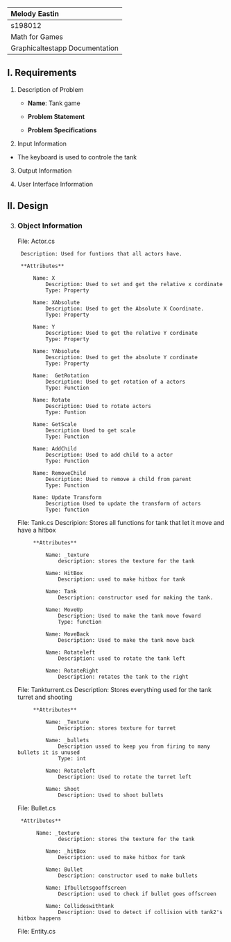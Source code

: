 | Melody Eastin |
| :---
| s198012 |
|Math for Games |
| Graphicaltestapp Documentation|

## I. Requirements

1. Description of Problem

    - **Name**: Tank game

    - **Problem Statement** 

    - **Problem Specifications** 

2. Input Information

- The keyboard is used to controle the tank

3. Output Information

4. User Interface Information


## II. Design

3. ### Object Information

    File: Actor.cs

        Description: Used for funtions that all actors have.

        **Attributes**
            
            Name: X
                Description: Used to set and get the relative x cordinate
                Type: Property

            Name: XAbsolute 
                Description: Used to get the Absolute X Coordinate.
                Type: Property
                
            Name: Y
                Description: Used to get the relative Y cordinate
                Type: Property
            
            Name: YAbsolute
                Description: Used to get the absolute Y cordinate
                Type: Property

            Name:  GetRotation
                Description: Used to get rotation of a actors
                Type: Function
            
            Name: Rotate
                Description: Used to rotate actors
                Type: Funtion

            Name: GetScale
                Description Used to get scale
                Type: Function

            Name: AddChild
                Description: Used to add child to a actor
                Type: Function

            Name: RemoveChild
                Description: Used to remove a child from parent
                Type: Function

            Name: Update Transform
                Description Used to update the transform of actors
                Type: function

    File: Tank.cs
        Descripion: Stores all functions for tank that let it move and have a hitbox
            
            **Attributes**

                Name: _texture
                    description: stores the texture for the tank
                
                Name: HitBox
                    Description: used to make hitbox for tank

                Name: Tank
                    Description: constructor used for making the tank.

                Name: MoveUp
                    Description: Used to make the tank move foward
                    Type: function

                Name: MoveBack
                    Description: Used to make the tank move back

                Name: Rotateleft
                    Description: used to rotate the tank left

                Name: RotateRight
                    Description: rotates the tank to the right

    File: Tankturrent.cs
        Description: Stores everything used for the tank turret and shooting

            **Attributes**
                
                Name: _Texture
                    Description: stores texture for turret

                Name: _bullets
                    Description ussed to keep you from firing to many bullets it is unused
                    Type: int

                Name: Rotateleft
                    Description: Used to rotate the turret left

                Name: Shoot
                    Description: Used to shoot bullets

    File: Bullet.cs

        *Attributes**

             Name: _texture
                    description: stores the texture for the tank
                
                Name: _hitBox
                    Description: used to make hitbox for tank

                Name: Bullet
                    Description: constructor used to make bullets

                Name: Ifbulletsgooffscreen
                    Description: used to check if bullet goes offscreen

                Name: Collideswithtank
                    Description: Used to detect if collision with tank2's  hitbox happens

    File: Entity.cs
